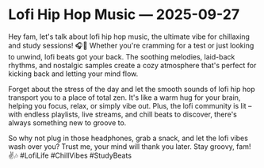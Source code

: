 # Lofi Hip Hop Music — 2025-09-27

Hey fam, let's talk about lofi hip hop music, the ultimate vibe for chillaxing and study sessions! 🎧💯 Whether you're cramming for a test or just looking to unwind, lofi beats got your back. The soothing melodies, laid-back rhythms, and nostalgic samples create a cozy atmosphere that's perfect for kicking back and letting your mind flow.

Forget about the stress of the day and let the smooth sounds of lofi hip hop transport you to a place of total zen. It's like a warm hug for your brain, helping you focus, relax, or simply vibe out. Plus, the lofi community is lit – with endless playlists, live streams, and chill beats to discover, there's always something new to groove to.

So why not plug in those headphones, grab a snack, and let the lofi vibes wash over you? Trust me, your mind will thank you later. Stay groovy, fam! ✌️🎶 #LofiLife #ChillVibes #StudyBeats